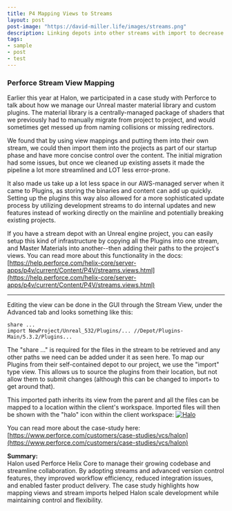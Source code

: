 ```yaml
---
title: P4 Mapping Views to Streams
layout: post
post-image: "https://david-miller.life/images/streams.png"
description: Linking depots into other streams with import to decrease maintainance and costs.
tags:
- sample
- post
- test
---
```


### Perforce Stream View Mapping

Earlier this year at Halon, we participated in a case study with Perforce to talk about how we manage our Unreal master material library and custom plugins.  The material library is a centrally-managed package of shaders that we previously had to manually migrate from project to project, and would sometimes get messed up from naming collisions or missing redirectors.  

We found that by using view mappings and putting them into their own stream, we could then import them into the projects as part of our startup phase and have more concise control over the content.  The initial migration had some issues, but once we cleaned up existing assets it made the pipeline a lot more streamlined and LOT less error-prone.

It also made us take up a lot less space in our AWS-managed server when it came to Plugins, as storing the binaries and content can add up quickly.  Setting up the plugins this way also allowed for a more sophisticated update process by utilizing development streams to do internal updates and new features instead of working directly on the mainline and potentially breaking existing projects.

If you have a stream depot with an Unreal engine project, you can easily setup this kind of infrastructure by copying all the Plugins into one stream, and Master Materials into another--then adding their paths to the project's views.  You can read more about this functionality in the docs: [https://help.perforce.com/helix-core/server-apps/p4v/current/Content/P4V/streams.views.html](https://help.perforce.com/helix-core/server-apps/p4v/current/Content/P4V/streams.views.html)

---

Editing the view can be done in the GUI through the Stream View, under the Advanced tab and looks something like this:

```
share ...
import NewProject/Unreal_532/Plugins/... //Depot/Plugins-Main/5.3.2/Plugins...
```

The "share ..." is required for the files in the stream to be retrieved and any other paths we need can be added under it as seen here.
To map our Plugins from their self-contained depot to our project, we use the "import" type view.  This allows us to source the plugins from their location, but not allow them to submit changes (although this can be changed to import+ to get around that).  

This imported path inherits its view from the parent and all the files can be mapped to a location within the client's workspace.  Imported files will then be shown with the "halo" icon within the client workspace:
[![Halo](https://david-miller.life/images/halo.png)](https://david-miller.life/images/halo.png)



You can read more about the case-study here:
[https://www.perforce.com/customers/case-studies/vcs/halon](https://www.perforce.com/customers/case-studies/vcs/halon)

**Summary:**  
Halon used Perforce Helix Core to manage their growing codebase and streamline collaboration. By adopting streams and advanced version control features, they improved workflow efficiency, reduced integration issues, and enabled faster product delivery. The case study highlights how mapping views and stream imports helped Halon scale development while maintaining control and flexibility.


